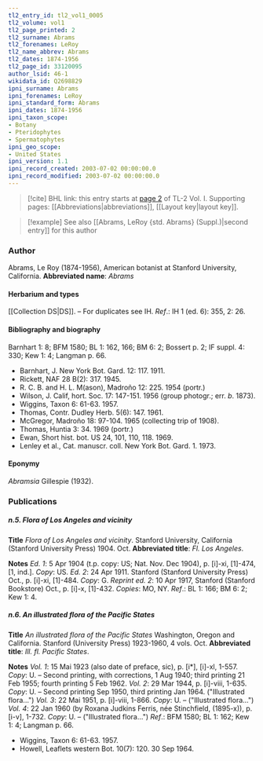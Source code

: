 ```yaml
---
tl2_entry_id: tl2_vol1_0005
tl2_volume: vol1
tl2_page_printed: 2
tl2_surname: Abrams
tl2_forenames: LeRoy
tl2_name_abbrev: Abrams
tl2_dates: 1874-1956
tl2_page_id: 33120095
author_lsid: 46-1
wikidata_id: Q2698829
ipni_surname: Abrams
ipni_forenames: LeRoy
ipni_standard_form: Abrams
ipni_dates: 1874-1956
ipni_taxon_scope: 
- Botany
- Pteridophytes
- Spermatophytes
ipni_geo_scope: 
- United States
ipni_version: 1.1
ipni_record_created: 2003-07-02 00:00:00.0
ipni_record_modified: 2003-07-02 00:00:00.0
---
```



> [!cite] BHL link: this entry starts at [page 2](https://www.biodiversitylibrary.org/page/33120095) of TL-2 Vol. I.
> Supporting pages: [[Abbreviations|abbreviations]], [[Layout key|layout key]].

> [!example] See also [[Abrams, LeRoy {std. Abrams} (Suppl.)|second entry]] for this author

### Author

Abrams, Le Roy (1874-1956), American botanist at Stanford University, California. 
**Abbreviated name**: *Abrams*

#### Herbarium and types

[[Collection DS|DS]]. – For duplicates see IH.
*Ref*.: IH 1 (ed. 6): 355, 2: 26.

#### Bibliography and biography

Barnhart 1: 8; BFM 1580; BL 1: 162, 166; BM 6: 2; Bossert p. 2; IF suppl. 4: 330; Kew 1: 4; Langman p. 66.
- Barnhart, J. New York Bot. Gard. 12: 117. 1911.
- Rickett, NAF 28 B(2): 317. 1945.
- R. C. B. and H. L. M(ason), Madroño 12: 225. 1954 (portr.)
- Wilson, J. Calif, hort. Soc. 17: 147-151. 1956 (group photogr.; err. *b*. 1873).
- Wiggins, Taxon 6: 61-63. 1957.
- Thomas, Contr. Dudley Herb. 5(6): 147. 1961.
- McGregor, Madroño 18: 97-104. 1965 (collecting trip of 1908).
- Thomas, Huntia 3: 34. 1969 (portr.)
- Ewan, Short hist. bot. US 24, 101, 110, 118. 1969.
- Lenley et al., Cat. manuscr. coll. New York Bot. Gard. 1. 1973.

#### Eponymy

*Abramsia* Gillespie (1932).

### Publications

##### n.5. Flora of Los Angeles and vicinity

**Title**
*Flora of Los Angeles and vicinity*. Stanford University, California (Stanford University Press) 1904. Oct.
**Abbreviated title**: *Fl. Los Angeles*.

**Notes**
*Ed. 1*: 5 Apr 1904 (t.p. copy: US; Nat. Nov. Dec 1904), p. \[i\]-xi, \[1\]-474, \[1, ind.\].
*Copy*: US.
*Ed. 2*: 24 Apr 1911. Stanford (Stanford University Press) Oct., p. \[i\]-xi, \[1\]-484. *Copy*: G.
*Reprint ed. 2*: 10 Apr 1917, Stanford (Stanford Bookstore) Oct., p. \[i\]-x, \[1\]-432. *Copies*: MO, NY.
*Ref*.: BL 1: 166; BM 6: 2; Kew 1: 4.

##### n.6. An illustrated flora of the Pacific States

**Title**
*An illustrated flora of the Pacific States* Washington, Oregon and California. Stanford (University Press) 1923-1960, 4 vols. Oct.
**Abbreviated title**: *Ill. fl. Pacific States*.

**Notes**
*Vol. 1*: 15 Mai 1923 (also date of preface, sic), p. \[i\*\], \[i\]-xl, 1-557. *Copy*: U. – Second printing, with corrections, 1 Aug 1940; third printing 21 Feb 1955; fourth printing 5 Feb 1962.
*Vol. 2*: 29 Mar 1944, p. \[i\]-viii, 1-635. *Copy*: U. – Second printing Sep 1950, third printing Jan 1964. ("Illustrated flora...")
*Vol. 3*: 22 Mai 1951, p. \[i\]-viii, 1-866. *Copy*: U. – ("Illustrated flora...") *Vol. 4*: 22 Jan 1960 (by Roxana Judkins Ferris, née Stinchfield, (1895-x)), p. \[i-v\], 1-732. *Copy*: U. – ("Illustrated flora...")
*Ref*.: BFM 1580; BL 1: 162; Kew 1: 4; Langman p. 66.
- Wiggins, Taxon 6: 61-63. 1957.
- Howell, Leaflets western Bot. 10(7): 120. 30 Sep 1964.

